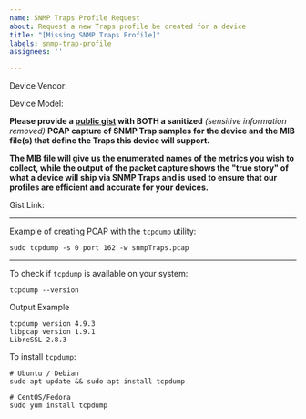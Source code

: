 ```yaml
---
name: SNMP Traps Profile Request
about: Request a new Traps profile be created for a device
title: "[Missing SNMP Traps Profile]"
labels: snmp-trap-profile
assignees: ''

---
```


[NOTE]: # ( ^^ Please add the Device Vendor and Model in the title above. ^^ )

Device Vendor: 

Device Model: 

**Please provide a [public gist](https://gist.github.com/) with BOTH a sanitized** *(sensitive information removed)* **PCAP capture of SNMP Trap samples for the device and the MIB file(s) that define the Traps this device will support.**

**The MIB file will give us the enumerated names of the metrics you wish to collect, while the output of the packet capture shows the "true story" of what a device will ship via SNMP Traps and is used to ensure that our profiles are efficient and accurate for your devices.**

Gist Link: 

---
Example of creating PCAP with the `tcpdump` utility:
```
sudo tcpdump -s 0 port 162 -w snmpTraps.pcap
```
---
To check if `tcpdump` is available on your system:
```
tcpdump --version
```

Output Example
```
tcpdump version 4.9.3
libpcap version 1.9.1
LibreSSL 2.8.3
```

To install `tcpdump`:
```
# Ubuntu / Debian
sudo apt update && sudo apt install tcpdump

# CentOS/Fedora
sudo yum install tcpdump
```
